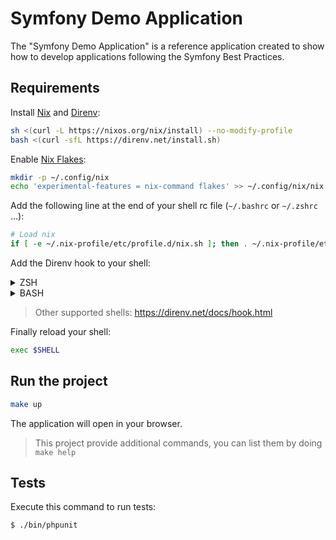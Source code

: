 Symfony Demo Application
========================

The "Symfony Demo Application" is a reference application created to show how
to develop applications following the Symfony Best Practices.

Requirements
------------

Install [Nix](https://nixos.org/download.html) and [Direnv](https://direnv.net/docs/installation.html):

```bash
sh <(curl -L https://nixos.org/nix/install) --no-modify-profile
bash <(curl -sfL https://direnv.net/install.sh)
```

Enable [Nix Flakes](https://nixos.wiki/wiki/Flakes):

```bash
mkdir -p ~/.config/nix
echo 'experimental-features = nix-command flakes' >> ~/.config/nix/nix.conf
```

Add the following line at the end of your shell rc file (`~/.bashrc` or `~/.zshrc` ...):

```bash
# Load nix
if [ -e ~/.nix-profile/etc/profile.d/nix.sh ]; then . ~/.nix-profile/etc/profile.d/nix.sh; fi
```

Add the Direnv hook to your shell:

<details><summary>ZSH</summary>

Add the following line at the end of the `~/.zshrc` file:

```zsh
eval "$(direnv hook zsh)"
```
</details>

<details><summary>BASH</summary>

Add the following line at the end of the `~/.bashrc` file:

```zsh
eval "$(direnv hook bash)"
```
</details>

> Other supported shells: https://direnv.net/docs/hook.html

Finally reload your shell:

```bash
exec $SHELL
```

Run the project
---------------

```bash
make up
```
The application will open in your browser.

> This project provide additional commands, you can list them by doing `make help`

Tests
-----

Execute this command to run tests:

```bash
$ ./bin/phpunit
```
